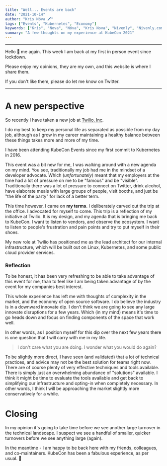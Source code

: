 ```yaml
---
title: "Well... Events are back"
date: "2021-10-14"
author: "Kris Nóva 🖊"
tags: ["Events", "Kubernetes", "Economy"]
keywords: ["Kris", "Nova", "Nóva", "Kris Nova", "Nivenly", "Nivenly.com", "Blog", "Writing", "Kubecon", "Reflection", "Linux Foundation", "2021", "Los Angeles", "Events"]
summary: "A few thoughts on my experience at KubeCon 2021"
---
```

---

Hello 🙂 me again. This week I am back at my first in person event since lockdown.

Please enjoy my opinions, they are my own, and this website is where I share them.

If you don't like them, please do let me know on Twitter.

---

# A new perspective

So recently I have taken a new job at [Twilio, Inc](https://twilio.com). 

I do my best to keep my personal life as separated as possible from my day job, although as I grow in my career maintaining a healthy balance between these things takes more and more of my time.

I have been attending KubeCon Events since my first commit to Kubernetes in 2016. 

This event was a bit new for me, I was walking around with a new agenda on my mind. You see, traditionally my job had me in the mindset of a developer advocate. Which (_unfortunately_) meant that my employers at the time had a lot of pressure on me to be "famous" and be "visible". Traditionally there was a lot of pressure to connect on Twitter, drink alcohol, have elaborate meals with large groups of people, visit booths, and just be "the life of the party" for lack of a better term. 

This time however, I came on **my terms**. I deliberately carved out the trip at the office. I advocated for myself to come. This trip is a reflection of my initiative at Twilio. It is my design, and my agenda that is bringing me back to KubeCon. I want to listen to vendors, and observe the ecosystem. I want to listen to people's frustration and pain points and try to put myself in their shoes. 

My new role at Twilio has positioned me as the lead architect for our internal infrastructure, which will be built out on Linux, Kubernetes, and some public cloud provider services. 

### Reflection

To be honest, it has been very refreshing to be able to take advantage of this event for me, than to feel like I am being taken advantage of by the event for my companies best interest. 

This whole experience has left me with thoughts of complexity in the market, and the economy of open source software. I do believe the industry is in a downward innovate dip. I don't think we are going to see any large innovate disruptions for a few years. Which (in my mind) means it's time to go heads down and focus on finding components of the space that work well.

In other words, as I position myself for this dip over the next few years there is one question that I will carry with me in my life. 

 > I don't care what you are doing. I wonder what you would do again?
 
To be slightly more direct, I have seen (and validated) that a lot of technical practices, and advice may not be the best solution for teams right now. There are of course plenty of very effective techniques and tools available. There is simply just an overwhelming abundance of "solutions" available. I think it might be time to evaluate the tools available and get back to simplifying our infrastructure and opting-in when completely necessary. In other words, I think I will be approaching the market slightly more conservatively for a while. 

# Closing

In my opinion it's going to take time before we see another large turnover in the technical landscape. I suspect we see a handful of smaller, quicker turnovers before we see anything large (again).

In the meantime - I am happy to be back here with my friends, colleagues, and co-maintainers. KubeCon has been a fabulous experience, as per usual. 🙂


